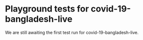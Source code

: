 # Playground tests for covid-19-bangladesh-live
We are still awaiting the first test run for covid-19-bangladesh-live.
